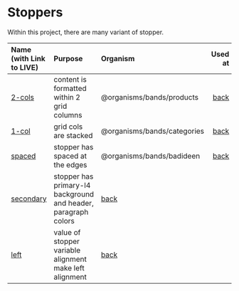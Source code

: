 # Stoppers

Within this project, there are many variant of stopper.

|Name (with Link to LIVE)|Purpose|Organism|Used at|
|:---|:------|:------|-------:|
|[2-cols](http://192.168.100.2:8080/?p=molecules-stopper-base) |content is formatted within 2 grid columns                    |@organisms/bands/products    | [back](http://192.168.100.2:8080/?p=molecules-stopper) 
|[1-col](http://192.168.100.2:8080/?p=molecules-stopper-cols-1-with-form) |grid cols are stacked  |@organisms/bands/categories  |  [back](http://192.168.100.2:8080/?p=molecules-stopper) 
|[spaced](http://192.168.100.2:8080/?p=molecules-stopper-cols-2-left)  |stopper has spaced at the edges |@organisms/bands/badideen    |  [back](http://192.168.100.2:8080/?p=molecules-stopper) 
|[secondary](http://192.168.100.2:8080/?p=molecules-stopper-cols-2-secondary)  |stopper has primary-l4 background and header, paragraph colors | [back](http://192.168.100.2:8080/?p=molecules-stopper)
|[left](http://192.168.100.2:8080/?p=molecules-stopper-cols-2-secondary-spaced) |value of stopper variable alignment make left alignment  |  [back](http://192.168.100.2:8080/?p=molecules-stopper)